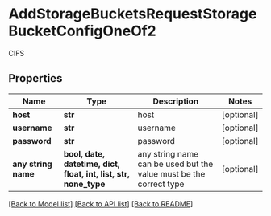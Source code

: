 # AddStorageBucketsRequestStorageBucketConfigOneOf2

CIFS

## Properties
Name | Type | Description | Notes
------------ | ------------- | ------------- | -------------
**host** | **str** | host | [optional] 
**username** | **str** | username | [optional] 
**password** | **str** | password | [optional] 
**any string name** | **bool, date, datetime, dict, float, int, list, str, none_type** | any string name can be used but the value must be the correct type | [optional]

[[Back to Model list]](../README.md#documentation-for-models) [[Back to API list]](../README.md#documentation-for-api-endpoints) [[Back to README]](../README.md)


